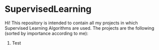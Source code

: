 # SupervisedLearning
Hi!
This repository is intended to contain all my projects in which Supervised Learning Algorithms are used.
The projects are the following (sorted by importance according to me):

1. Test
